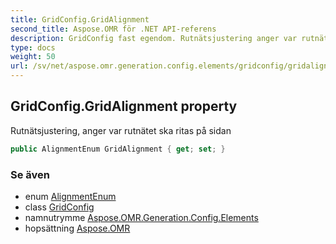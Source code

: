 ```yaml
---
title: GridConfig.GridAlignment
second_title: Aspose.OMR för .NET API-referens
description: GridConfig fast egendom. Rutnätsjustering anger var rutnätet ska ritas på sidan
type: docs
weight: 50
url: /sv/net/aspose.omr.generation.config.elements/gridconfig/gridalignment/
---
```

## GridConfig.GridAlignment property

Rutnätsjustering, anger var rutnätet ska ritas på sidan

```csharp
public AlignmentEnum GridAlignment { get; set; }
```

### Se även

* enum [AlignmentEnum](../../../aspose.omr.generation.config.enums/alignmentenum/)
* class [GridConfig](../)
* namnutrymme [Aspose.OMR.Generation.Config.Elements](../../gridconfig/)
* hopsättning [Aspose.OMR](../../../)


